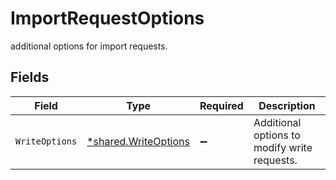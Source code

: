 # ImportRequestOptions

additional options for import requests.


## Fields

| Field                                                       | Type                                                        | Required                                                    | Description                                                 |
| ----------------------------------------------------------- | ----------------------------------------------------------- | ----------------------------------------------------------- | ----------------------------------------------------------- |
| `WriteOptions`                                              | [*shared.WriteOptions](../../models/shared/writeoptions.md) | :heavy_minus_sign:                                          | Additional options to modify write requests.                |